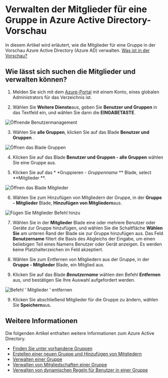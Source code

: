 <properties
    pageTitle="Verwalten der Mitglieder für eine Gruppe in Azure Active Directory-Vorschau | Microsoft Azure"
    description="Wie Benutzer und Geräte, die Mitglieder der Gruppe in Azure Active Directory sind"
    services="active-directory"
    documentationCenter=""
    authors="curtand"
    manager="femila"
    editor=""/>

<tags
    ms.service="active-directory"
    ms.workload="identity"
    ms.tgt_pltfrm="na"
    ms.devlang="na"
    ms.topic="article"
    ms.date="09/12/2016"
    ms.author="curtand"/>


# <a name="manage-the-members-for-a-group-in-azure-active-directory-preview"></a>Verwalten der Mitglieder für eine Gruppe in Azure Active Directory-Vorschau

In diesem Artikel wird erläutert, wie die Mitglieder für eine Gruppe in der Vorschau Azure Active Directory (Azure AD) verwalten. [Was ist in der Vorschau?](active-directory-preview-explainer.md)

## <a name="how-do-i-find-the-members-and-manage-them"></a>Wie lässt sich suchen die Mitglieder und verwalten können?

1.  Melden Sie sich mit dem [Azure-Portal](https://portal.azure.com) mit einem Konto, eines globalen Administrators für das Verzeichnis ist.

2.  Wählen Sie **Weitere Dienste**aus, geben Sie **Benutzer und Gruppen** in das Textfeld ein, und wählen Sie dann die **EINGABETASTE**.

  ![Öffnende Benutzermanagement](./media/active-directory-groups-members-azure-portal/search-user-management.png)

3.  Wählen Sie **alle Gruppen**, klicken Sie auf das Blade **Benutzer und Gruppen** .

  ![Öffnen das Blade Gruppen](./media/active-directory-groups-members-azure-portal/view-groups-blade.png)

4. Klicken Sie auf das Blade **Benutzer und Gruppen - alle Gruppen** wählen Sie eine Gruppe aus.

5. Klicken Sie auf das * *Gruppieren - *Gruppenname* ** Blade, select **Mitglieder **.

  ![Öffnen das Blade Mitglieder](./media/active-directory-groups-members-azure-portal/view-group-members.png)

6. Wählen Sie zum Hinzufügen von Mitgliedern der Gruppe, in der **Gruppe - Mitglieder** Blade, **Hinzufügen von Mitgliedern**aus.

  ![Fügen Sie Mitglieder Befehl hinzu](./media/active-directory-groups-members-azure-portal/add-group-members-command.png)

7. Wählen Sie in der **Mitglieder** Blade eine oder mehrere Benutzer oder Geräte zur Gruppe hinzufügen, und wählen Sie die Schaltfläche **Wählen Sie** am unteren Rand der Blade sie zur Gruppe hinzufügen aus. Das Feld **Benutzername** filtert die Basis des Abgleichs der Eingabe, um einen beliebigen Teil eines Namens Benutzer oder Gerät anzeigen. Es werden keine Platzhalterzeichen im Feld akzeptiert.

8. Wählen Sie zum Entfernen von Mitgliedern aus der Gruppe, in der **Gruppe - Mitglieder** Blade, ein Mitglied aus.

9. Klicken Sie auf das Blade ***Benutzername*** wählen den Befehl **Entfernen** aus, und bestätigen Sie Ihre Auswahl aufgefordert werden.

  ![Befehl ' Mitglieder ' entfernen](./media/active-directory-groups-members-azure-portal/remove-group-members-command.png)

9. Klicken Sie abschließend Mitglieder für die Gruppe zu ändern, wählen Sie **Speichern**aus.


## <a name="additional-information"></a>Weitere Informationen

Die folgenden Artikel enthalten weitere Informationen zum Azure Active Directory.

* [Finden Sie unter vorhandene Gruppen](active-directory-groups-view-azure-portal.md)
* [Erstellen einer neuen Gruppe und Hinzufügen von Mitgliedern](active-directory-groups-create-azure-portal.md)
* [Verwalten einer Gruppe](active-directory-groups-settings-azure-portal.md)
* [Verwalten von Mitgliedschaften einer Gruppe](active-directory-groups-membership-azure-portal.md)
* [Verwalten von dynamischen Regeln für Benutzer in einer Gruppe](active-directory-groups-dynamic-membership-azure-portal.md)
